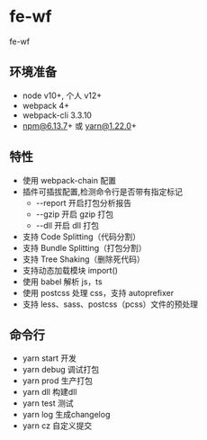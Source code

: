 # fe-wf

fe-wf

## 环境准备

-   node v10+, 个人 v12+
-   webpack 4+
-   webpack-cli 3.3.10
-   npm@6.13.7+ 或 yarn@1.22.0+

## 特性

-   使用 webpack-chain 配置
-   插件可插拔配置,检测命令行是否带有指定标记
    -   --report 开启打包分析报告
    -   --gzip 开启 gzip 打包
    -   --dll 开启 dll 打包
-   支持 Code Splitting（代码分割）
-   支持 Bundle Splitting（打包分割）
-   支持 Tree Shaking（删除死代码）
-   支持动态加载模块 import()
-   使用 babel 解析 js，ts
-   使用 postcss 处理 css，支持 autoprefixer
-   支持 less、sass、postcss（pcss）文件的预处理

## 命令行

-   yarn start    开发
-   yarn debug    调试打包
-   yarn prod     生产打包
-   yarn dll      构建dll
-   yarn test     测试  
-   yarn log      生成changelog
-   yarn cz       自定义提交
